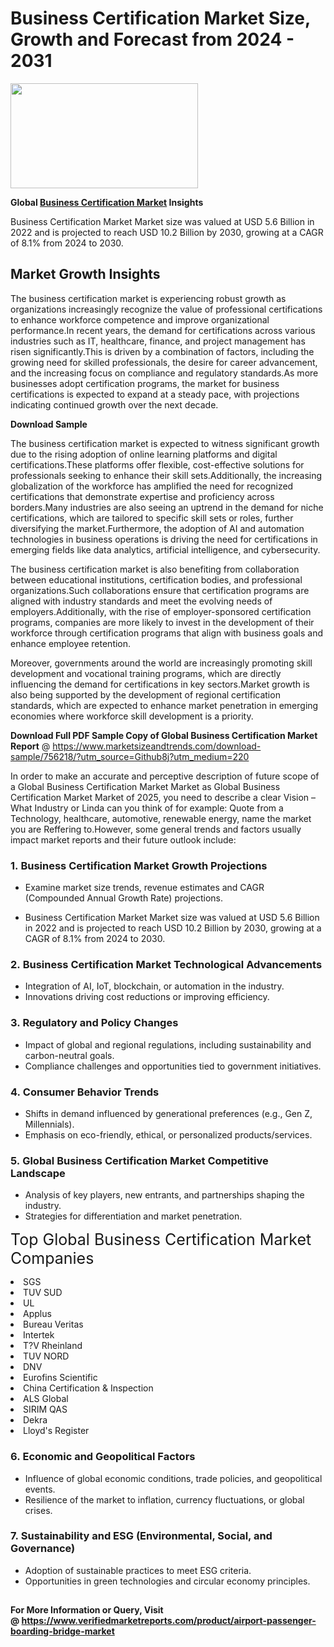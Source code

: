 <H1>Business Certification Market Size, Growth and Forecast from 2024 - 2031</H1><img class="aligncenter size-medium wp-image-584254" src="https://thirdeyenews.in/wp-content/uploads/2024/09/Global-Market-Research-300x168.jpeg" alt="" width="300" height="168" /><p><strong>Global&nbsp;<a href="https://www.marketsizeandtrends.com/download-sample/756218/?utm_source=Github8j?utm_medium=220">Business Certification Market</a> Insights</strong></p><p>Business Certification Market Market size was valued at USD 5.6 Billion in 2022 and is projected to reach USD 10.2 Billion by 2030, growing at a CAGR of 8.1% from 2024 to 2030.</p><p><h2>Market Growth Insights</h2> <p>The business certification market is experiencing robust growth as organizations increasingly recognize the value of professional certifications to enhance workforce competence and improve organizational performance.In recent years, the demand for certifications across various industries such as IT, healthcare, finance, and project management has risen significantly.This is driven by a combination of factors, including the growing need for skilled professionals, the desire for career advancement, and the increasing focus on compliance and regulatory standards.As more businesses adopt certification programs, the market for business certifications is expected to expand at a steady pace, with projections indicating continued growth over the next decade.</p> <p><strong>Download Sample</strong></p> <p>The business certification market is expected to witness significant growth due to the rising adoption of online learning platforms and digital certifications.These platforms offer flexible, cost-effective solutions for professionals seeking to enhance their skill sets.Additionally, the increasing globalization of the workforce has amplified the need for recognized certifications that demonstrate expertise and proficiency across borders.Many industries are also seeing an uptrend in the demand for niche certifications, which are tailored to specific skill sets or roles, further diversifying the market.Furthermore, the adoption of AI and automation technologies in business operations is driving the need for certifications in emerging fields like data analytics, artificial intelligence, and cybersecurity.</p> <p>The business certification market is also benefiting from collaboration between educational institutions, certification bodies, and professional organizations.Such collaborations ensure that certification programs are aligned with industry standards and meet the evolving needs of employers.Additionally, with the rise of employer-sponsored certification programs, companies are more likely to invest in the development of their workforce through certification programs that align with business goals and enhance employee retention.</p> <p>Moreover, governments around the world are increasingly promoting skill development and vocational training programs, which are directly influencing the demand for certifications in key sectors.Market growth is also being supported by the development of regional certification standards, which are expected to enhance market penetration in emerging economies where workforce skill development is a priority.</p> <p><span class=""><strong>Download Full PDF Sample Copy of Global Business Certification Market Report</strong> @ <a href="https://www.marketsizeandtrends.com/download-sample/756218/?utm_source=Github8j?utm_medium=220" target="_blank">https://www.marketsizeandtrends.com/download-sample/756218/?utm_source=Github8j?utm_medium=220</a></span></p><p>In order to make an accurate and perceptive description of future scope of a Global&nbsp;Business Certification Market Market as Global&nbsp;Business Certification Market Market of 2025, you need to describe a clear Vision &ndash; What Industry or Linda can you think of for example: Quote from a Technology, healthcare, automotive, renewable energy, name the market you are Reffering to.However, some general trends and factors usually impact market reports and their future outlook include:</p><h3>1.&nbsp;<strong>Business Certification Market Growth Projections</strong></h3><ul><li>Examine market size trends, revenue estimates and CAGR (Compounded Annual Growth Rate) projections.</li><li><p>Business Certification Market Market size was valued at USD 5.6 Billion in 2022 and is projected to reach USD 10.2 Billion by 2030, growing at a CAGR of 8.1% from 2024 to 2030.</p></li></ul><h3>2.&nbsp;<strong>Business Certification Market Technological Advancements</strong></h3><ul><li>Integration of AI, IoT, blockchain, or automation in the industry.</li><li>Innovations driving cost reductions or improving efficiency.</li></ul><h3>3.&nbsp;<strong>Regulatory and Policy Changes</strong></h3><ul><li>Impact of global and regional regulations, including sustainability and carbon-neutral goals.</li><li>Compliance challenges and opportunities tied to government initiatives.</li></ul><h3>4.&nbsp;<strong>Consumer Behavior Trends</strong></h3><ul><li>Shifts in demand influenced by generational preferences (e.g., Gen Z, Millennials).</li><li>Emphasis on eco-friendly, ethical, or personalized products/services.</li></ul><h3>5.&nbsp;<strong>Global Business Certification Market Competitive Landscape</strong></h3><ul><li>Analysis of key players, new entrants, and partnerships shaping the industry.</li><li>Strategies for differentiation and market penetration.</li></ul><p data-pm-slice="1 1 []"><span style="color: inherit; font-family: inherit; font-size: 25px;">Top Global Business Certification Market Companies</span></p><div class="" data-test-id=""><p><li>SGS</li><li> TUV SUD</li><li> UL</li><li> Applus</li><li> Bureau Veritas</li><li> Intertek</li><li> T?V Rheinland</li><li> TUV NORD</li><li> DNV</li><li> Eurofins Scientific</li><li> China Certification & Inspection</li><li> ALS Global</li><li> SIRIM QAS</li><li> Dekra</li><li> Lloyd's Register</li></p></div><h3>6.&nbsp;<strong>Economic and Geopolitical Factors</strong></h3><ul><li>Influence of global economic conditions, trade policies, and geopolitical events.</li><li>Resilience of the market to inflation, currency fluctuations, or global crises.</li></ul><h3>7.&nbsp;<strong>Sustainability and ESG (Environmental, Social, and Governance)</strong></h3><ul><li>Adoption of sustainable practices to meet ESG criteria.</li><li>Opportunities in green technologies and circular economy principles.</li></ul><h2><strong style="font-size: 14px;">For More Information or Query, Visit @&nbsp;</strong><a style="background-color: #ffffff; font-size: 14px;" href="https://www.marketsizeandtrends.com/report/business-certification-market/" target="_blank">https://www.verifiedmarketreports.com/product/airport-passenger-boarding-bridge-market</a></h2>